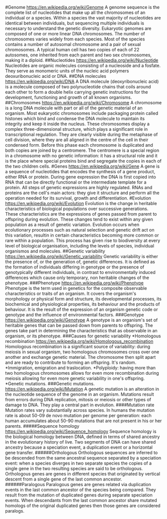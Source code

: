 #Genome
https://en.wikipedia.org/wiki/Genome
A genome sequence is the complete list of nucleotides that make up all the chromosomes of an individual or a species.
Within a species the vast majority of nucleotides are identical between individuals, but sequencing multiple individuals is necessary to understand the genetic diversity.
Eukaryotic genomes are composed of one or more linear DNA chromosomes.
The number of chromosomes varies widely from each species.
Most of the species contains a number of autosomal chromosome and a pair of sexual chromosomes.
A typical human cell has two copies of each of 22 autosomes, one inherited from each parent and two
sex chromosomes, making it a diploid.
##Nucleotides
https://en.wikipedia.org/wiki/Nucleotide
Nucleotides are organic molecules consisting of a nucleoside and a fosfate.
They serve as monomeric units of the nucleic acid polymers deoxuribonucleic acid or DNA.
##DNA molecules
https://en.wikipedia.org/wiki/DNA
A DNA molecule (deoxyribonucleic acid) is a molecule composed of two polynucleotide chains that coils around each other to form a double helix carrying genetic instructions for the development, functioning and growth of all known organisms.
##Chromosomes
https://en.wikipedia.org/wiki/Chromosome
A chromosome is a long DNA molecule with part or all of the genetic material of an organism.
Most eukaryotic chromosomes include packaging protein called histones which bind and condense the DNA molecule to maintain its integrity and keep it inside the nucleus.
These chromosomes display a complex three-dimensional structure, which plays a significant role in transcriptional regulation.
They are clearly visible during the metaphase of cell division, where they are all aligned in the centre of the cell in their condensed form.
Before this phase each chromosome is duplicated and both copies are joined by a centromere.
The centromere is a special region in a chromosome with no genetic information: it has a structural role and it is the place where special proteins bind and segregate the copies in each of the two children cells.
#Genes
https://en.wikipedia.org/wiki/Gene
A gene is a sequence of nucleotides that encodes the synthesis of a gene product, either RNA or protein.
During gene expression the DNA is first copied into RNA that can be directly functional or the intermediate template for a protein.
All steps of genetic expressions are highly regulated.
RNAs and proteins are the cell's main actors: they give it structure and perform all the operation needed for its survival, growth and differentiation.
#Evolution
https://en.wikipedia.org/wiki/Evolution
Evolution is the change in heritable characteristics of biological populations over successive generations.
These characteristics are the expressions of genes passed from parent to offspring during evolution.
These changes tend to exist within any given population as a result of genetic variation.
Evolution occurs when ecolutionary processes such as natural selection and genetic drift act on this variation, resultin in certain characteristics becoming more common or rare within a population.
This process has given rise to biodiversity at every level of biological organisation, including the levels of species, individual organismos and molecules.
##Genetic variability
https://en.wikipedia.org/wiki/Genetic_variability
Genetic variability is either the presence of, or the generation of, genetic differences.
It is defined as the formation of individuals differing in genotype or the presence of genotypically different individuals, in contrast to environmentally induced differences which cause only temporary, non heritable changes of the phenotype.
###Phenotype
https://en.wikipedia.org/wiki/Phenotype
Phenotype is the term used in genetics for the composite observable characteristics or traits of an organism.
It covers the organism's morphology or physical form and structure, its developmental processes, its biochemical and physiological properties, its behaviour and the products of behaviour.
It is the result of the expression of an organism genetic code or genotype and the influence of environmental factors.
###Genotype
https://en.wikipedia.org/wiki/Genotype
A genotype is an organism's set of heritable genes that can be passed down from parents to offspring.
The genes take part in determining the characteristics that as observable in an organism, or its phenotype.
###Causes for genetic variability
*Homologous recombination
https://en.wikipedia.org/wiki/Homologous_recombination
Homologous recombination is a significant source of variability: during meiosis in sexual organism, two homologous chromosomes cross over one another and exchange genetic material.
The chromosome then split apart and are ready to contribute to forming an offspring.
It's random.
*Immigration, emigration and traslocation.
*Polyploidy: having more than two homologous chromosomes allows for even more recombination during meiosis allowing for even more genetic variability in one's offspring.
*Genetic mutations.
###Genetic mutations.
https://en.wikipedia.org/wiki/Mutation
A genetic mutation is an alteration in the nucleotide sequence of the genome in an organism.
Mutations result from errors during DNA replication, mitosis or meiosis or other types of damage to DNA.
They play a central part in evolution.
####Mutation rate
Mutation rates vary substantially across species.
In humans the mutation rate is about 50-09 de novo mutation per genome per generation: each human accumulates about 50-90 mutations that are not present in his or her parents.
#####Sequence homology
https://en.wikipedia.org/wiki/Sequence_homology
Sequence homology is the biological homology between DNA, defined in terms of shared ancestry in the evolutionary history of live.
Two segments of DNA can have shared ancestry because a speciation event, a duplication event or a horizontal gene transfer.
######Orthologous
Orthologous sequences are inferred to be descended from the same ancestral sequence separated by a speciation event: when a species diverges in two separate species the copies of a single gene in the two resulting species are said to be orthologous.
Orthologous genes are genes in different species that originated by vertical descent from a single gene of the last common ancestor.
######Paralogous
Paralogous genes are genes related via duplication events in the last common ancestor of the species being compared.
They result from the mutation of duplicated genes during separate speciation events.
When descendants from the last common ancestor share mutated homologs of the original duplicated genes then those genes are considered paralogs.
